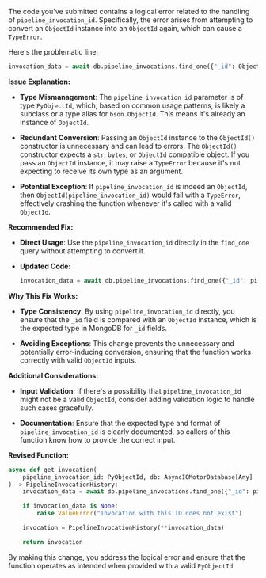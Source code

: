 The code you've submitted contains a logical error related to the handling of `pipeline_invocation_id`. Specifically, the error arises from attempting to convert an `ObjectId` instance into an `ObjectId` again, which can cause a `TypeError`.

Here's the problematic line:

```python
invocation_data = await db.pipeline_invocations.find_one({"_id": ObjectId(pipeline_invocation_id)})
```

**Issue Explanation:**

- **Type Mismanagement**: The `pipeline_invocation_id` parameter is of type `PyObjectId`, which, based on common usage patterns, is likely a subclass or a type alias for `bson.ObjectId`. This means it's already an instance of `ObjectId`.
  
- **Redundant Conversion**: Passing an `ObjectId` instance to the `ObjectId()` constructor is unnecessary and can lead to errors. The `ObjectId()` constructor expects a `str`, `bytes`, or `ObjectId` compatible object. If you pass an `ObjectId` instance, it may raise a `TypeError` because it's not expecting to receive its own type as an argument.
  
- **Potential Exception**: If `pipeline_invocation_id` is indeed an `ObjectId`, then `ObjectId(pipeline_invocation_id)` would fail with a `TypeError`, effectively crashing the function whenever it's called with a valid `ObjectId`.

**Recommended Fix:**

- **Direct Usage**: Use the `pipeline_invocation_id` directly in the `find_one` query without attempting to convert it.

- **Updated Code:**

  ```python
  invocation_data = await db.pipeline_invocations.find_one({"_id": pipeline_invocation_id})
  ```

**Why This Fix Works:**

- **Type Consistency**: By using `pipeline_invocation_id` directly, you ensure that the `_id` field is compared with an `ObjectId` instance, which is the expected type in MongoDB for `_id` fields.

- **Avoiding Exceptions**: This change prevents the unnecessary and potentially error-inducing conversion, ensuring that the function works correctly with valid `ObjectId` inputs.

**Additional Considerations:**

- **Input Validation**: If there's a possibility that `pipeline_invocation_id` might not be a valid `ObjectId`, consider adding validation logic to handle such cases gracefully.

- **Documentation**: Ensure that the expected type and format of `pipeline_invocation_id` is clearly documented, so callers of this function know how to provide the correct input.

**Revised Function:**

```python
async def get_invocation(
    pipeline_invocation_id: PyObjectId, db: AsyncIOMotorDatabase[Any]
) -> PipelineInvocationHistory:
    invocation_data = await db.pipeline_invocations.find_one({"_id": pipeline_invocation_id})

    if invocation_data is None:
        raise ValueError("Invocation with this ID does not exist")

    invocation = PipelineInvocationHistory(**invocation_data)

    return invocation
```

By making this change, you address the logical error and ensure that the function operates as intended when provided with a valid `PyObjectId`.